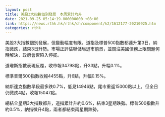 ```yaml
---
layout: post
title: 美股3大指數個別發展　本周累計均升
date: 2021-09-25 05:14:19.000000000 +08:00
link: https://news.rthk.hk/rthk/ch/component/k2/1612177-20210925.htm
categories: rthk
---
```


美股3大指數個別發展，但變動幅度有限。道指及標普500指數都連升第3日，納指微跌，結束3日升勢。市場正評估聯儲局退市前景，並關注美國債務上限問題何時解決，政府會否陷入停擺。

道瓊斯指數表現反覆，收市報34798點，升33點，升幅0.1%。

標準普爾500指數收報4455點，升6點，升幅0.15%。

納斯達克指數早段最多跌0.7%，低見14946點，尾市重返15000點以上，但全日仍微跌4點，收報15047點。

總結全星期3大指數都升，道指累計升約0.6%，結束3星期跌勢。標普500指數升約0.5%，納指微升4點，兩者都結束兩星期跌勢。
